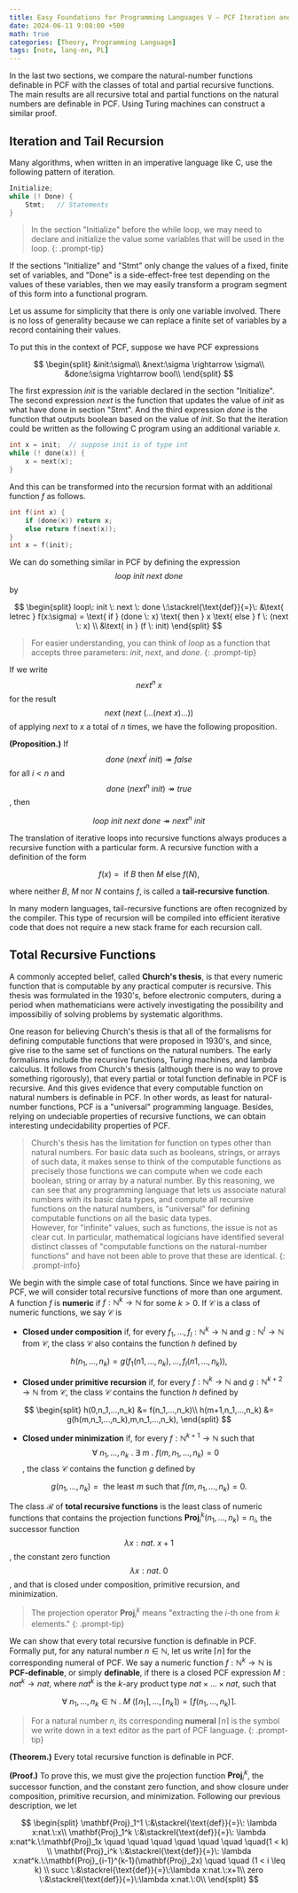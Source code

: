 ```yaml
---
title: Easy Foundations for Programming Languages V — PCF Iteration and Recursion
date: 2024-06-11 9:08:00 +500
math: true
categories: [Theory, Programming Language]
tags: [note, lang-en, PL]
---
```


In the last two sections, we compare the natural-number functions definable in PCF with the classes of total and partial recursive functions. The main results are all recursive total and partial functions on the natural numbers are definable in PCF. Using Turing machines can construct a similar proof.

## Iteration and Tail Recursion

Many algorithms, when written in an imperative language like C, use the following pattern of iteration.

```c
Initialize;
while (! Done) {
	Stmt;   // Statements
}
```

> In the section "Initialize" before the while loop, we may need to declare and initialize the value some variables that will be used in the loop.
{: .prompt-tip}

If the sections "Initialize" and "Stmt" only change the values of a fixed, finite set of variables, and "Done" is a side-effect-free test depending on the values of these variables, then we may easily transform a program segment of this form into a functional program.

Let us assume for simplicity that there is only one variable involved. There is no loss of generality because we can replace a finite set of variables by a record containing their values.

To put this in the context of PCF, suppose we have PCF expressions

$$
\begin{split}
&init:\sigma\\
&next:\sigma \rightarrow \sigma\\
&done:\sigma \rightarrow bool\\
\end{split}
$$

The first expression $init$ is the variable declared in the section "Initialize". The second expression $next$ is the function that updates the value of $init$ as what have done in section "Stmt". And the third expression $done$ is the function that outputs boolean based on the value of $init$. So that the iteration could be written as the following C program using an additional variable $x$.

```c
int x = init;  // suppose init is of type int
while (! done(x)) {
	x = next(x);
}
```

And this can be transformed into the recursion format with an additional function $f$ as follows.

```c
int f(int x) {
	if (done(x)) return x;
	else return f(next(x));
}
int x = f(init);
```

We can do something similar in PCF by defining the expression $$ loop\: init \: next \: done $$ by

$$ 
\begin{split}
loop\: init \: next \: done \:\stackrel{\text{def}}{=}\: &\text{ letrec } f(x:\sigma) = \text{ if } (done \: x) \text{ then } x \text{ else } f \: (next \: x) \\
&\text{ in } (f \: init) 
\end{split}
$$

> For easier understanding, you can think of $loop$ as a function that accepts three parameters: $init$, $next$, and $done$.
{: .prompt-tip}

If we write $$next^n \:x$$ for the result $$next\:(next\:(...(next\:x)...))$$ of applying $next$ to $x$ a total of $n$ times, we have the following proposition.

**(Proposition.)** If $$done \: (next^i \: init) \twoheadrightarrow false$$ for all $i < n$ and $$done \: (next^n \: init) \twoheadrightarrow true$$, then

$$loop\: init \: next \: done \twoheadrightarrow next^n \: init$$

The translation of iterative loops into recursive functions always produces a recursive function with a particular form. A recursive function with a definition of the form

$$ f(x) = \text{ if } B \text{ then } M \text{ else } f(N) ,$$

where neither $B$, $M$ nor $N$ contains $f$, is called a **tail-recursive function**.

In many modern languages, tail-recursive functions are often recognized by the compiler. This type of recursion will be compiled into efficient iterative code that does not require a new stack frame for each recursion call.


## Total Recursive Functions

A commonly accepted belief, called **Church's thesis**, is that every numeric function that is computable by any practical computer is recursive. This thesis was formulated in the 1930's, before electronic computers, during a period when mathematicians were actively investigating the possibility and impossibiliy of solving problems by systematic algorithms.

One reason for believing Church's thesis is that all of the formalisms for defining computable functions that were proposed in 1930's, and since, give rise to the same set of functions on the natural numbers. The early formalisms include the recursive functions, Turing machines, and lambda calculus. It follows from Church's thesis (although there is no way to prove something rigorously), that every partial or total function definable in PCF is recursive. And this gives evidence that every computable function on natural numbers is definable in PCF. In other words, as least for natural-number functions, PCF is a "universal" programming language. Besides, relying on undeciable properties of recursive functions, we can obtain interesting undecidability properties of PCF.

> Church's thesis has the limitation for function on types other than natural numbers. For basic data such as booleans, strings, or arrays of such data, it makes sense to think of the computable functions as precisely those functions we can compute when we code each boolean, string or array by a natural number. By this reasoning, we can see that any programming language that lets us associate natural numbers with its basic data types, and compute all recursive functions on the natural numbers, is "universal" for defining computable functions on all the basic data types.  
However, for "infinite" values, such as functions, the issue is not as clear cut. In particular, mathematical logicians have identified several distinct classes of "computable functions on the natural-number functions" and have not been able to prove that these are identical.
{: .prompt-info}

We begin with the simple case of total functions. Since we have pairing in PCF, we will consider total recursive functions of more than one argument. A function $f$ is **numeric** if $f:\mathbb{N}^k \rightarrow \mathbb{N}$ for some $k > 0$. If $\mathcal{C}$ is a class of numeric functions, we say $\mathcal{C}$ is

- **Closed under composition** if, for every $f_1,...,f_l:\mathbb{N}^k \rightarrow \mathbb{N}$ and $g:\mathbb{N}^l \rightarrow \mathbb{N}$ from $\mathcal{C}$, the class $\mathcal{C}$ also contains the function $h$ defined by

$$h(n_1,...,n_k) = g(f_1(n1,...,n_k),...,f_l(n1,...,n_k)),$$

- **Closed under primitive recursion** if, for every $f:\mathbb{N}^k \rightarrow \mathbb{N}$ and $g:\mathbb{N}^{k+2} \rightarrow \mathbb{N}$ from $\mathcal{C}$, the class $\mathcal{C}$ contains the function $h$ defined by

$$ 
\begin{split}
h(0,n_1,...,n_k) &= f(n_1,...,n_k)\\
h(m+1,n_1,...,n_k) &= g(h(m,n_1,...,n_k),m,n_1,...,n_k),
\end{split}
$$

- **Closed under minimization** if, for every $f:\mathbb{N}^{k+1} \rightarrow \mathbb{N}$ such that $$\forall \: n_1,...,n_k\:.\:\exists \: m \:.\: f(m,n_1,...,n_k) = 0$$, the class $\mathcal{C}$ contains the function $g$ defined by

$$g(n_1,...,n_k) = \text{ the least } m \text{ such that } f(m, n_1,...,n_k) = 0.$$

The class $\mathcal{R}$ of **total recursive functions** is the least class of numeric functions that contains the projection functions $\mathbf{Proj}_i^k(n_1,...,n_k)=n_i$, the successor function $$\lambda x:nat.\:x+1$$, the constant zero function $$\lambda x:nat.\:0$$, and that is closed under composition, primitive recursion, and minimization.
> The projection operator $\mathbf{Proj}_i^k$ means "extracting the $i$-th one from $k$ elements."
{: .prompt-tip}

We can show that every total recursive function is definable in PCF. Formally put, for any natural number $n \in \mathbb{N}$, let us write $\lceil n \rceil$ for the corresponding numeral of PCF. We say a numeric function $f:\mathbb{N}^k \rightarrow \mathbb{N}$ is **PCF-definable**, or simply **definable**, if there is a closed PCF expression $M:nat^k \rightarrow nat$, where $nat^k$ is the $k$-ary product type $nat \times ... \times nat$, such that

$$ \forall \:n_1,...,n_k \in \mathbb{N}\:.\: M \: \langle  \lceil n_1 \rceil,...,\lceil n_k \rceil \rangle = \lceil f(n_1,...,n_k) \rceil.$$

> For a natural number $n$, its corresponding **numeral** $\lceil n \rceil$ is the symbol we write down in a text editor as the part of PCF language.
{: .prompt-tip}

**(Theorem.)** Every total recursive function is definable in PCF.

**(Proof.)** To prove this, we must give the projection function $\mathbf{Proj}_i^k$, the successor function, and the constant zero function, and show closure under composition, primitive recursion, and minimization. Following our previous description, we let

$$
\begin{split}
\mathbf{Proj}_1^1 \:&\stackrel{\text{def}}{=}\: \lambda x:nat.\:x\\
\mathbf{Proj}_1^k \:&\stackrel{\text{def}}{=}\: \lambda x:nat^k.\:\mathbf{Proj}_1x \quad \quad \quad \quad \quad \quad \quad(1 < k) \\
\mathbf{Proj}_i^k \:&\stackrel{\text{def}}{=}\: \lambda x:nat^k.\:\mathbf{Proj}_{i-1}^{k-1}(\mathbf{Proj}_2x)  \quad \quad (1 < i \leq k) \\
succ \:&\stackrel{\text{def}}{=}\:\lambda x:nat.\:x+1\\
zero \:&\stackrel{\text{def}}{=}\:\lambda x:nat.\:0\\
\end{split}
$$